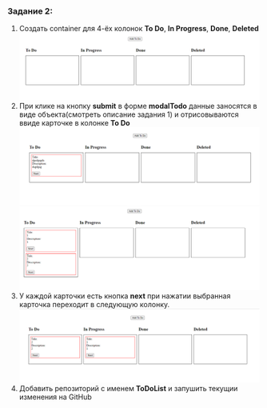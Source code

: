 ### Задание 2:

1. Создать container для 4-ёх колонок **To Do**, **In Progress**, **Done**, **Deleted**
   ![image](./images/image-1.png)
2. При клике на кнопку **submit** в форме **modalTodo** данные заносятся в виде объекта(смотреть описание задания 1) и
   отрисовываются ввиде карточке в колонке **To Do**
   ![image](./images/image-2.png)
   ![image](./images/image-3.png)
3. У каждой карточки есть кнопка **next** при нажатии выбранная карточка переходит в следующую колонку.
   ![image](./images/image-4.png)
4. Добавить репозиторий с именем **ToDoList** и запушить текущии изменения на GitHub
